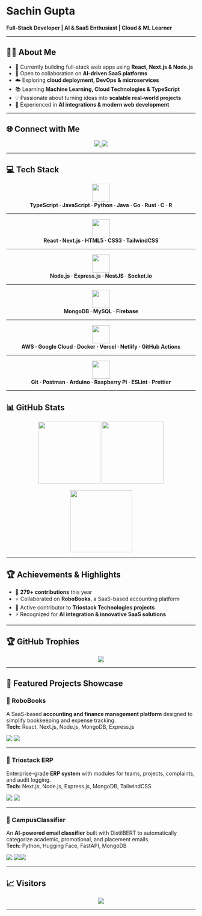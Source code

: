 # Sachin Gupta  

**Full-Stack Developer | AI & SaaS Enthusiast | Cloud & ML Learner**  

---

## 👨‍💻 About Me  
- 🚀 Currently building full-stack web apps using **React, Next.js & Node.js**  
- 🤝 Open to collaboration on **AI-driven SaaS platforms**  
- ☁️ Exploring **cloud deployment, DevOps & microservices**  
- 📚 Learning **Machine Learning, Cloud Technologies & TypeScript**  
- 💡 Passionate about turning ideas into **scalable real-world projects**  
- 🎯 Experienced in **AI integrations & modern web development**  

---

## 🌐 Connect with Me  
<p align="center">
  <a href="https://www.linkedin.com/in/sachin-gupta-6252652a5/">
    <img src="https://img.shields.io/badge/LinkedIn-0A66C2.svg?style=for-the-badge&logo=linkedin&logoColor=white" />
  </a>
  <a href="mailto:sachinguptaiam@gmail.com">
    <img src="https://img.shields.io/badge/Email-D14836.svg?style=for-the-badge&logo=gmail&logoColor=white" />
  </a>
</p>

---

## 💻 Tech Stack  

<!-- Languages -->
<div align="center">
  <img src="https://skillicons.dev/icons?i=ts,js,python,java,go,rust,c,r" height="48" />
  <br/>
  <b>TypeScript · JavaScript · Python · Java · Go · Rust · C · R</b>
</div>  

---

<!-- Frontend -->
<div align="center">
  <img src="https://skillicons.dev/icons?i=react,nextjs,html,css,tailwind" height="48" />
  <br/>
  <b>React · Next.js · HTML5 · CSS3 · TailwindCSS</b>
</div>  

---

<!-- Backend -->
<div align="center">
  <img src="https://skillicons.dev/icons?i=nodejs,express,nestjs,socketio" height="48" />
  <br/>
  <b>Node.js · Express.js · NestJS · Socket.io</b>
</div>  

---

<!-- Databases -->
<div align="center">
  <img src="https://skillicons.dev/icons?i=mongodb,mysql,firebase" height="48" />
  <br/>
  <b>MongoDB · MySQL · Firebase</b>
</div>  

---

<!-- Cloud & DevOps -->
<div align="center">
  <img src="https://skillicons.dev/icons?i=aws,gcp,docker,vercel,netlify,githubactions" height="48" />
  <br/>
  <b>AWS · Google Cloud · Docker · Vercel · Netlify · GitHub Actions</b>
</div>  

---

<!-- Tools -->
<div align="center">
  <img src="https://skillicons.dev/icons?i=git,postman,arduino,raspberrypi,eslint,prettier" height="48" />
  <br/>
  <b>Git · Postman · Arduino · Raspberry Pi · ESLint · Prettier</b>
</div>

---

## 📊 GitHub Stats  

<p align="center">
  <img src="https://github-readme-stats.vercel.app/api?username=sachin-iam&show_icons=true&theme=transparent&bg_color=00000015&hide_border=true&count_private=true" height="165" />
  <img src="https://github-readme-streak-stats.herokuapp.com/?user=sachin-iam&theme=transparent&background=00000015&hide_border=true" height="165" />
</p>

<p align="center">
  <img src="https://github-readme-stats.vercel.app/api/top-langs/?username=sachin-iam&layout=compact&theme=transparent&bg_color=00000015&hide_border=true" height="165" />
</p>

---

## 🏆 Achievements & Highlights  
- 📌 **279+ contributions** this year  
- ⭐ Collaborated on **RoboBooks**, a SaaS-based accounting platform  
- 🏅 Active contributor to **Triostack Technologies projects**  
- ⚡ Recognized for **AI integration & innovative SaaS solutions**  

---

## 🏆 GitHub Trophies  
<p align="center">
  <img src="https://github-profile-trophy.vercel.app/?username=sachin-iam&theme=algolia&no-frame=true&margin-w=15&margin-h=15" />
</p>

---

## 🚀 Featured Projects Showcase  

### 🔹 RoboBooks  
A SaaS-based **accounting and finance management platform** designed to simplify bookkeeping and expense tracking.  
**Tech:** React, Next.js, Node.js, MongoDB, Express.js  
<p>
  <a href="https://github.com/sachin-iam/RoboBooks"><img src="https://img.shields.io/badge/Code-000?style=for-the-badge&logo=github&logoColor=white"></a>
  <a href="#"><img src="https://img.shields.io/badge/Live_Demo-25D366?style=for-the-badge&logo=vercel&logoColor=white"></a>
</p>  

---

### 🔹 Triostack ERP  
Enterprise-grade **ERP system** with modules for teams, projects, complaints, and audit logging.  
**Tech:** Next.js, Node.js, Express.js, MongoDB, TailwindCSS  
<p>
  <a href="#"><img src="https://img.shields.io/badge/Code-000?style=for-the-badge&logo=github&logoColor=white"></a>
  <a href="#"><img src="https://img.shields.io/badge/Live_Demo-007ACC?style=for-the-badge&logo=azuredevops&logoColor=white"></a>
</p>  

---

### 🔹 CampusClassifier  
An **AI-powered email classifier** built with DistilBERT to automatically categorize academic, promotional, and placement emails.  
**Tech:** Python, Hugging Face, FastAPI, MongoDB  
<p>
  <a href="#"><img src="https://img.shields.io/badge/Code-000?style=for-the-badge&logo=github&logoColor=white"></a>
  <a href="#"><img src="#"><img src="https://img.shields.io/badge/Demo-FF6C37?style=for-the-badge&logo=google-chrome&logoColor=white"></a>
</p>  

---

## 📈 Visitors  
<p align="center">
  <img src="https://visitcount.itsvg.in/api?id=sachin-iam&label=Profile%20Views&color=6&icon=5&pretty=true" />
</p>

---
<!-- End of README -->
